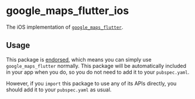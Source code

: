 # google\_maps\_flutter\_ios

The iOS implementation of [`google_maps_flutter`][1].

## Usage

This package is [endorsed][2], which means you can simply use
`google_maps_flutter` normally. This package will be automatically included in
your app when you do, so you do not need to add it to your `pubspec.yaml`.

However, if you `import` this package to use any of its APIs directly, you
should add it to your `pubspec.yaml` as usual.

[1]: https://pub.dev/packages/google_maps_flutter
[2]: https://flutter.dev/to/endorsed-federated-plugin
